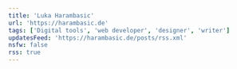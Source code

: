 ```yaml
---
title: 'Luka Harambasic'
url: 'https://harambasic.de'
tags: ['Digital tools', 'web developer', 'designer', 'writer']
updatesFeed: 'https://harambasic.de/posts/rss.xml'
nsfw: false
rss: true
---
```

